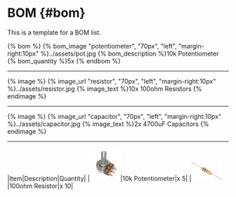 # BOM {#bom}

This is a template for a BOM list.

{% bom %}
    {% bom_image "potentiometer", "70px", "left", "margin-right:10px" %}../assets/pot.jpg
    {% bom_description %}10k Potentiometer
    {% bom_quantity %}5x
{% endbom %}

---

{% image %}
    {% image_url "resistor", "70px", "left", "margin-right:10px" %}../assets/resistor.jpg
    {% image_text %}10x 100ohm Resistors
{% endimage %}

---

{% image %}
    {% image_url "capacitor", "70px", "left", "margin-right:10px" %}../assets/capacitor.jpg
    {% image_text %}2x 4700uF Capacitors
{% endimage %}

---

|Item|Description|Quantity|
|![potentiometer](../assets/pot-small.jpg)|10k Potentiometer|x 5|
|![resistor](../assets/resistor-small.jpg)|100ohm Resistor|x 10|





